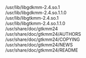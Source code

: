 /usr/lib/libgdkmm-2.4.so.1  
/usr/lib/libgdkmm-2.4.so.1.1.0  
/usr/lib/libgtkmm-2.4.so.1  
/usr/lib/libgtkmm-2.4.so.1.1.0  
/usr/share/doc/gtkmm24  
/usr/share/doc/gtkmm24/AUTHORS  
/usr/share/doc/gtkmm24/COPYING  
/usr/share/doc/gtkmm24/NEWS  
/usr/share/doc/gtkmm24/README  
